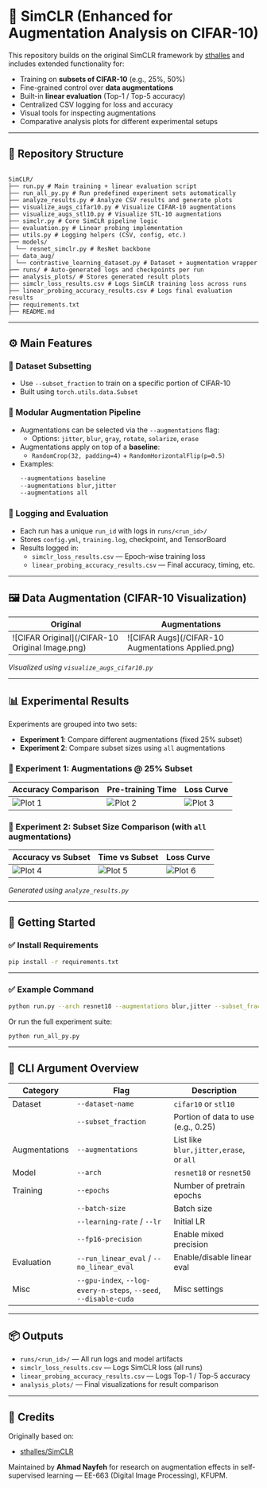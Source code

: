 # 🔬 SimCLR (Enhanced for Augmentation Analysis on CIFAR-10)

This repository builds on the original SimCLR framework by [sthalles](https://github.com/sthalles/SimCLR) and includes extended functionality for:

- Training on **subsets of CIFAR-10** (e.g., 25%, 50%)
- Fine-grained control over **data augmentations**
- Built-in **linear evaluation** (Top-1 / Top-5 accuracy)
- Centralized CSV logging for loss and accuracy
- Visual tools for inspecting augmentations
- Comparative analysis plots for different experimental setups

---
## 📁 Repository Structure

```

SimCLR/  
├── run.py # Main training + linear evaluation script  
├── run_all_py.py # Run predefined experiment sets automatically  
├── analyze_results.py # Analyze CSV results and generate plots  
├── visualize_augs_cifar10.py # Visualize CIFAR-10 augmentations  
├── visualize_augs_stl10.py # Visualize STL-10 augmentations  
├── simclr.py # Core SimCLR pipeline logic  
├── evaluation.py # Linear probing implementation  
├── utils.py # Logging helpers (CSV, config, etc.)  
├── models/  
│ └── resnet_simclr.py # ResNet backbone  
├── data_aug/  
│ └── contrastive_learning_dataset.py # Dataset + augmentation wrapper  
├── runs/ # Auto-generated logs and checkpoints per run  
├── analysis_plots/ # Stores generated result plots  
├── simclr_loss_results.csv # Logs SimCLR training loss across runs  
├── linear_probing_accuracy_results.csv # Logs final evaluation results  
├── requirements.txt  
├── README.md

```

---
## ⚙️ Main Features

### 🔹 Dataset Subsetting
- Use `--subset_fraction` to train on a specific portion of CIFAR-10
- Built using `torch.utils.data.Subset`

### 🔹 Modular Augmentation Pipeline
- Augmentations can be selected via the `--augmentations` flag:
  - Options: `jitter`, `blur`, `gray`, `rotate`, `solarize`, `erase`
- Augmentations apply on top of a **baseline**:
  - `RandomCrop(32, padding=4)` + `RandomHorizontalFlip(p=0.5)`
- Examples:
  ```bash
  --augmentations baseline
  --augmentations blur,jitter
  --augmentations all


### 🔹 Logging and Evaluation

- Each run has a unique `run_id` with logs in `runs/<run_id>/`
- Stores `config.yml`, `training.log`, checkpoint, and TensorBoard
- Results logged in:
    - `simclr_loss_results.csv` — Epoch-wise training loss
    - `linear_probing_accuracy_results.csv` — Final accuracy, timing, etc.

---

## 🖼️ Data Augmentation (CIFAR-10 Visualization)

| Original                                       | Augmentations                                     |
| ---------------------------------------------- | ------------------------------------------------- |
| ![CIFAR Original](/CIFAR-10 Original Image.png) | ![CIFAR Augs](/CIFAR-10 Augmentations Applied.png) |

_Visualized using `visualize_augs_cifar10.py`_

---
## 📊 Experimental Results

Experiments are grouped into two sets:
- **Experiment 1**: Compare different augmentations (fixed 25% subset)
- **Experiment 2**: Compare subset sizes using `all` augmentations

### 🔹 Experiment 1: Augmentations @ 25% Subset

| Accuracy Comparison                                      | Pre-training Time                                             | Loss Curve                                                  |
| -------------------------------------------------------- | ------------------------------------------------------------- | ----------------------------------------------------------- |
| ![Plot 1](analysis_plots/1_accuracy_vs_augmentation.png) | ![Plot 2](analysis_plots/1_pretrain_time_vs_augmentation.png) | ![Plot 3](analysis_plots/1_loss_curves_vs_augmentation.png) |


### 🔹 Experiment 2: Subset Size Comparison (with `all` augmentations)

| Accuracy vs Subset                                          | Time vs Subset                                                   | Loss Curve                                                     |
| ----------------------------------------------------------- | ---------------------------------------------------------------- | -------------------------------------------------------------- |
| ![Plot 4](analysis_plots/2_accuracy_vs_subset_fraction.png) | ![Plot 5](analysis_plots/2_pretrain_time_vs_subset_fraction.png) | ![Plot 6](analysis_plots/2_loss_curves_vs_subset_fraction.png) |

_Generated using `analyze_results.py`_

---
## 🚀 Getting Started

### ✅ Install Requirements

```bash
pip install -r requirements.txt
```

---
### ✅ Example Command

```bash
python run.py --arch resnet18 --augmentations blur,jitter --subset_fraction 0.25 --epochs 50
```

Or run the full experiment suite:

```bash
python run_all_py.py
```

---
## 🧪 CLI Argument Overview

|Category|Flag|Description|
|---|---|---|
|Dataset|`--dataset-name`|`cifar10` or `stl10`|
||`--subset_fraction`|Portion of data to use (e.g., 0.25)|
|Augmentations|`--augmentations`|List like `blur,jitter,erase`, or `all`|
|Model|`--arch`|`resnet18` or `resnet50`|
|Training|`--epochs`|Number of pretrain epochs|
||`--batch-size`|Batch size|
||`--learning-rate` / `--lr`|Initial LR|
||`--fp16-precision`|Enable mixed precision|
|Evaluation|`--run_linear_eval` / `--no_linear_eval`|Enable/disable linear eval|
|Misc|`--gpu-index`, `--log-every-n-steps`, `--seed`, `--disable-cuda`|Misc settings|

---
## 📦 Outputs

- `runs/<run_id>/` — All run logs and model artifacts
- `simclr_loss_results.csv` — Logs SimCLR loss (all runs)
- `linear_probing_accuracy_results.csv` — Logs Top-1 / Top-5 accuracy
- `analysis_plots/` — Final visualizations for result comparison

---
## 🤝 Credits

Originally based on:

- [sthalles/SimCLR](https://github.com/sthalles/SimCLR)

Maintained by **Ahmad Nayfeh** for research on augmentation effects in self-supervised learning — EE-663 (Digital Image Processing), KFUPM.